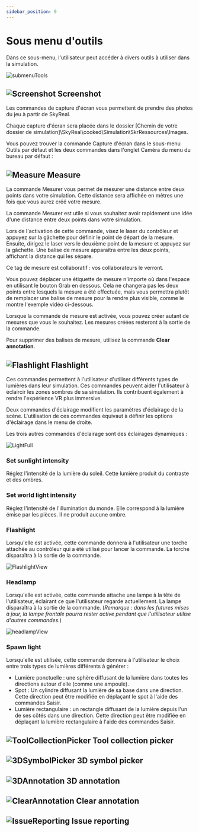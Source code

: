 ```yaml
---
sidebar_position: 9
---
```


# Sous menu d'outils

Dans ce sous-menu, l'utilisateur peut accéder à divers outils à utiliser dans la simulation.

![submenuTools](\img\manuel-vr-user\vrinterface\piemenu\toolsDefault.png)

## ![Screenshot](\img\manuel-vr-user\manip-pc\icons\screenshot.png) Screenshot

Les commandes de capture d'écran vous permettent de prendre des photos du jeu à partir de SkyReal.

Chaque capture d'écran sera placée dans le dossier [Chemin de votre dossier de simulation]\SkyReal\cooked\Simulation\SkrRessources\Images.

Vous pouvez trouver la commande Capture d'écran dans le sous-menu Outils par défaut et les deux commandes dans l'onglet Caméra du menu du bureau par défaut :

## ![Measure](\img\manuel-vr-user\manip-pc\icons\ruler.png) Measure

La commande Mesurer vous permet de mesurer une distance entre deux points dans votre simulation. Cette distance sera affichée en mètres une fois que vous aurez créé votre mesure.

La commande Mesurer est utile si vous souhaitez avoir rapidement une idée d'une distance entre deux points dans votre simulation.

Lors de l'activation de cette commande, visez le laser du contrôleur et appuyez sur la gâchette pour définir le point de départ de la mesure. Ensuite, dirigez le laser vers le deuxième point de la mesure et appuyez sur la gâchette. Une balise de mesure apparaîtra entre les deux points, affichant la distance qui les sépare.

Ce tag de mesure est collaboratif : vos collaborateurs le verront.

Vous pouvez déplacer une étiquette de mesure n'importe où dans l'espace en utilisant le bouton Grab en dessous. Cela ne changera pas les deux points entre lesquels la mesure a été effectuée, mais vous permettra plutôt de remplacer une balise de mesure pour la rendre plus visible, comme le montre l'exemple vidéo ci-dessous.

Lorsque la commande de mesure est activée, vous pouvez créer autant de mesures que vous le souhaitez. Les mesures créées resteront à la sortie de la commande.

Pour supprimer des balises de mesure, utilisez la commande **Clear annotation**.

## ![Flashlight](\img\manuel-vr-user\manip-pc\icons\lightSpot.png) Flashlight

Ces commandes permettent à l'utilisateur d'utiliser différents types de lumières dans leur simulation. Ces commandes peuvent aider l'utilisateur à éclaircir les zones sombres de sa simulation. Ils contribuent également à rendre l'expérience VR plus immersive.

Deux commandes d'éclairage modifient les paramètres d'éclairage de la scène. L'utilisation de ces commandes équivaut à définir les options d'éclairage dans le menu de droite.

Les trois autres commandes d'éclairage sont des éclairages dynamiques :

![LightFull](\img\manuel-vr-user\vrinterface\piemenu\lightFull.png)

### Set sunlight intensity

Réglez l'intensité de la lumière du soleil. Cette lumière produit du contraste et des ombres.

### Set world light intensity

Réglez l'intensité de l'illumination du monde. Elle correspond à la lumière émise par les pièces. Il ne produit aucune ombre.

### Flashlight

Lorsqu'elle est activée, cette commande donnera à l'utilisateur une torche attachée au contrôleur qui a été utilisé pour lancer la commande. La torche disparaîtra à la sortie de la commande.

![FlashlightView](\img\manuel-vr-user\vrinterface\piemenu\flashlightView.png)

### Headlamp

Lorsqu'elle est activée, cette commande attache une lampe à la tête de l'utilisateur, éclairant ce que l'utilisateur regarde actuellement. La lampe disparaîtra à la sortie de la commande. (_Remarque : dans les futures mises à jour, la lampe frontale pourra rester active pendant que l'utilisateur utilise d'autres commandes_.)

![headlampView](\img\manuel-vr-user\vrinterface\piemenu\headlampView.png)

### Spawn light

Lorsqu'elle est utilisée, cette commande donnera à l'utilisateur le choix entre trois types de lumières différents à générer :

- Lumière ponctuelle : une sphère diffusant de la lumière dans toutes les directions autour d'elle (comme une ampoule).
- Spot : Un cylindre diffusant la lumière de sa base dans une direction. Cette direction peut être modifiée en déplaçant le spot à l'aide des commandes Saisir.
- Lumière rectangulaire : un rectangle diffusant de la lumière depuis l'un de ses côtés dans une direction. Cette direction peut être modifiée en déplaçant la lumière rectangulaire à l'aide des commandes Saisir.

## ![ToolCollectionPicker](\img\manuel-vr-user\manip-pc\icons\toolCollectionPicker.png) Tool collection picker

## ![3DSymbolPicker](\img\manuel-vr-user\manip-pc\icons\collectionPicker.png) 3D symbol picker

## ![3DAnnotation](\img\manuel-vr-user\manip-pc\icons\splineAnnotation.png) 3D annotation

## ![ClearAnnotation](\img\manuel-vr-user\manip-pc\icons\clean.png) Clear annotation

## ![IssueReporting](\img\manuel-vr-user\manip-pc\icons\ticket.png) Issue reporting
